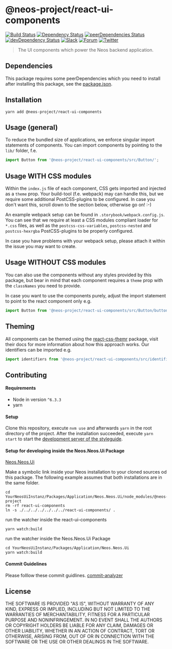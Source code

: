 # @neos-project/react-ui-components
[![Build Status](https://travis-ci.org/neos/react-ui-components.svg?branch=master)](https://travis-ci.org/neos/react-ui-components) [![Dependency Status](https://david-dm.org/neos/react-ui-components.svg)](https://david-dm.org/neos/react-ui-components) [![peerDependencies Status](https://david-dm.org/neos/react-ui-components/peer-status.svg)](https://david-dm.org/neos/react-ui-components?type=peer) [![devDependency Status](https://david-dm.org/neos/react-ui-components/dev-status.svg)](https://david-dm.org/neos/react-ui-components#info=devDependencies&view=table)
[![Slack](http://slack.neos.io/badge.svg)](http://slack.neos.io) [![Forum](https://img.shields.io/badge/forum-Discourse-39c6ff.svg)](https://discuss.neos.io/) [![Twitter](https://img.shields.io/twitter/follow/neoscms.svg?style=social)](https://twitter.com/NeosCMS)

> The UI components which power the Neos backend application.

## Dependencies
This package requires some peerDependencies which you need to install after installing this package, see the [package.json](https://github.com/neos/react-ui-components/blob/master/package.json#L98).

## Installation
```
yarn add @neos-project/react-ui-components
```

## Usage (general)
To reduce the bundled size of applications, we enforce singular import statements of components.
You can import components by pointing to the `lib/` folder, f.e.
```js
import Button from '@neos-project/react-ui-components/src/Button/';
```

## Usage WITH CSS modules
Within the `index.js` file of each component, CSS gets imported and injected as a `theme` prop.
Your build-tool (f.e. webpack) may can handle this, but we require some additional PostCSS-plugins to be configured.
In case you don't want this, scroll down to the section below, otherwise go on! :-)

An example webpack setup can be found in `.storybook/webpack.config.js`. You can see that we require at least a
CSS modules compliant loader for `*.css` files, as well as the `postcss-css-variables`, `postcss-nested` and `postcss-hexrgba`
PostCSS-plugins to be properly configured.

In case you have problems with your webpack setup, please attach it within the issue you may want to create.

## Usage WITHOUT CSS modules
You can also use the components without any styles provided by this package, but bear in mind that each component
requires a `theme` prop with the `classNames` you need to provide.

In case you want to use the components purely, adjust the import statement to point to the react component only e.g.
```js
import Button from '@neos-project/react-ui-components/src/Button/button.js';
```

## Theming
All components can be themed using the [react-css-themr](https://github.com/javivelasco/react-css-themr) package,
visit their docs for more information about how this approach works. Our identifiers can be imported e.g.
```js
import identifiers from '@neos-project/react-ui-components/src/identifiers.js';
```

## Contributing
#### Requirements
* Node in version `^6.3.3`
* yarn

#### Setup
Clone this repository, execute `nvm use` and afterwards `yarn` in the root directory of the project.
After the installation succeeded, execute `yarn start` to start the
[development server of the styleguide](http://localhost:9001).


#### Setup for developing inside the Neos.Neos.Ui Package

[Neos.Neos.Ui](https://github.com/neos/neos-ui)

Make a symbolic link inside your Neos installation to your cloned sources od this package. The following example assumes that both installations are in the same folder.

```
cd YourNeosUiInstanz/Packages/Application/Neos.Neos.Ui/node_modules/@neos-project
rm -rf react-ui-components
ln -s ./../../../../../../react-ui-components/ .
```


run the watcher inside the react-ui-components

```
yarn watch:build
```


run the watcher inside the Neos.Neos.Ui Package

```
cd YourNeosUiInstanz/Packages/Application/Neos.Neos.Ui
yarn watch:build
```

#### Commit Guidelines

Please folllow these commit guidlines. [commit-analyzer](https://github.com/Inkdpixels/commit-analyzer)


## License
THE SOFTWARE IS PROVIDED "AS IS", WITHOUT WARRANTY OF ANY KIND, EXPRESS OR
IMPLIED, INCLUDING BUT NOT LIMITED TO THE WARRANTIES OF MERCHANTABILITY,
FITNESS FOR A PARTICULAR PURPOSE AND NONINFRINGEMENT. IN NO EVENT SHALL THE
AUTHORS OR COPYRIGHT HOLDERS BE LIABLE FOR ANY CLAIM, DAMAGES OR OTHER
LIABILITY, WHETHER IN AN ACTION OF CONTRACT, TORT OR OTHERWISE, ARISING FROM,
OUT OF OR IN CONNECTION WITH THE SOFTWARE OR THE USE OR OTHER DEALINGS IN
THE SOFTWARE.
